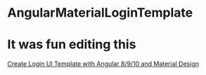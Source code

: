 # AngularMaterialLoginTemplate
# It was fun editing this
[Create Login UI Template with Angular 8/9/10 and Material Design](https://www.positronx.io/create-login-ui-template-with-angular-8-material-design/)
